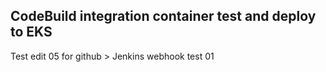 ## CodeBuild integration container test and deploy to EKS

Test edit 05
for github > Jenkins webhook test 01
